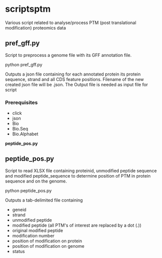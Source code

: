 # scriptsptm
Various script related to analyse/process PTM (post translational modification) proteomics data

## pref_gff.py
Script to preprocess a genome file with its GFF annotation file.

python pref_gff.py <gff-file> <genome-fasta-file>

Outputs a json file containing for each annotated protein its protein sequence, strand and all CDS feature positions. 
Filename of the new created json file will be <gff-file>.json. The Output file is needed as input file for script 

### Prerequisites
* click
* json
* Bio
* Bio.Seq
* Bio.Alphabet

**peptide_pos.py**

## peptide_pos.py
Script to read XLSX file containing proteinid, unmodified peptide sequence and modified peptide_sequence to determine position of PTM in protein sequence and on the genome.

python peptide_pos.py <XLSX Workbook-file> <Worksheet> <gff-json-file>
  
Outputs a tab-delimited file containing 
* geneid
* strand
* unmodified peptide
* modified peptide (all PTM's of interest are replaced by a dot (.))
* original modified peptide 
* modification number
* position of modification on protein
* position of modification on genome
* status







